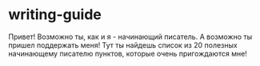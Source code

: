 # writing-guide
Привет! Возможно ты, как и я - начинающий писатель. А возможно ты пришел поддержать меня! Тут ты найдешь список из 20 полезных начинающему писателю пунктов, которые очень пригождаются мне!
